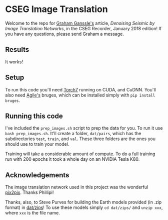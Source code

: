# CSEG Image Translation

Welcome to the repo for [Graham Ganssle's](https://gra.m-gan.sl) article, *Denoising Seismic by Image Translation Networks*, in the CSEG Recorder, January 2018 edition! If you have any questions, please send Graham a message.

## Results
It works!

## Setup
To run this code you'll need [Torch7](http://torch.ch/) running on CUDA, and CuDNN. You'll also need [Agile's](https://agilescientific.com/) bruges, which can be installed simply with `pip install bruges`.

## Running this code
I've included the `prep_images.sh` script to prep the data for you. To run it use `bash prep_images.sh`. It'll create a folder, `dat/pairs`, which has the subdirectories `test`, `train`, and `val`. These three folders are the ones you should use to train your model.

Training will take a considerable amount of compute. To do a full training run with 200 epochs it took a whole day on an NVIDIA Tesla K80.

## Acknowledgements

The image translation network used in this project was the wonderful [pix2pix](https://github.com/phillipi/pix2pix). Thanks Phillipi! 

Thanks, also, to Steve Purves for building the Earth models provided (in .zip format) in [dat/zips](./dat/zips)! To use these models simply `cd dat/zips/` and `unzip xxx`, where `xxx` is the file name.
